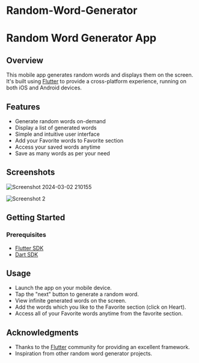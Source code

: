 # Random-Word-Generator
# Random Word Generator App

## Overview
This mobile app generates random words and displays them on the screen. It's built using [Flutter](https://flutter.dev/) to provide a cross-platform experience, running on both iOS and Android devices.

## Features

- Generate random words on-demand
- Display a list of generated words
- Simple and intuitive user interface
- Add your Favorite words to Favorite section
- Access your saved words anytime
- Save as many words as per your need

## Screenshots

![Screenshot 2024-03-02 210155](https://github.com/HdS2005/Random-Word-Generator/assets/144425351/317e51ae-63ed-41d2-bed4-9c5610dba27f)

![Screenshot 2](path/to/screenshot2.png)

## Getting Started

### Prerequisites

- [Flutter SDK](https://flutter.dev/docs/get-started/install)
- [Dart SDK](https://dart.dev/get-dart)

## Usage

- Launch the app on your mobile device.
- Tap the "next" button to generate a random word.
- View infinite generated words on the screen.
- Add the words which you like to the Favorite section (click on Heart).
- Access all of your Favorite words anytime from the favorite section.

## Acknowledgments
- Thanks to the [Flutter](https://flutter.dev/) community for providing an excellent framework.
- Inspiration from other random word generator projects.

